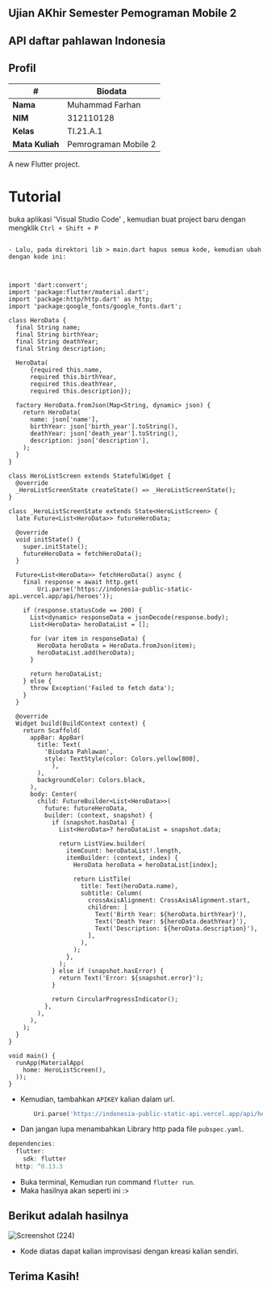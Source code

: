 ## Ujian AKhir Semester Pemograman Mobile 2

## API daftar pahlawan Indonesia

## Profil
| #               | Biodata              |
| --------------- | -------------------- |
| **Nama**        | Muhammad Farhan      |
| **NIM**         | 312110128            |
| **Kelas**       | TI.21.A.1            |
| **Mata Kuliah** | Pemrograman Mobile 2 |

A new Flutter project.

# Tutorial
buka aplikasi 'Visual Studio Code' , kemudian buat project baru dengan mengklik `Ctrl + Shift + P`  
```

- Lalu, pada direktori lib > main.dart hapus semua kode, kemudian ubah dengan kode ini:



import 'dart:convert';
import 'package:flutter/material.dart';
import 'package:http/http.dart' as http;
import 'package:google_fonts/google_fonts.dart';

class HeroData {
  final String name;
  final String birthYear;
  final String deathYear;
  final String description;

  HeroData(
      {required this.name,
      required this.birthYear,
      required this.deathYear,
      required this.description});

  factory HeroData.fromJson(Map<String, dynamic> json) {
    return HeroData(
      name: json['name'],
      birthYear: json['birth_year'].toString(),
      deathYear: json['death_year'].toString(),
      description: json['description'],
    );
  }
}

class HeroListScreen extends StatefulWidget {
  @override
  _HeroListScreenState createState() => _HeroListScreenState();
}

class _HeroListScreenState extends State<HeroListScreen> {
  late Future<List<HeroData>> futureHeroData;

  @override
  void initState() {
    super.initState();
    futureHeroData = fetchHeroData();
  }

  Future<List<HeroData>> fetchHeroData() async {
    final response = await http.get(
        Uri.parse('https://indonesia-public-static-api.vercel.app/api/heroes'));

    if (response.statusCode == 200) {
      List<dynamic> responseData = jsonDecode(response.body);
      List<HeroData> heroDataList = [];

      for (var item in responseData) {
        HeroData heroData = HeroData.fromJson(item);
        heroDataList.add(heroData);
      }

      return heroDataList;
    } else {
      throw Exception('Failed to fetch data');
    }
  }

  @override
  Widget build(BuildContext context) {
    return Scaffold(
      appBar: AppBar(
        title: Text(
          'Biodata Pahlawan',
          style: TextStyle(color: Colors.yellow[800],
            ),
        ),
        backgroundColor: Colors.black,
      ),
      body: Center(
        child: FutureBuilder<List<HeroData>>(
          future: futureHeroData,
          builder: (context, snapshot) {
            if (snapshot.hasData) {
              List<HeroData>? heroDataList = snapshot.data;

              return ListView.builder(
                itemCount: heroDataList!.length,
                itemBuilder: (context, index) {
                  HeroData heroData = heroDataList[index];

                  return ListTile(
                    title: Text(heroData.name),
                    subtitle: Column(
                      crossAxisAlignment: CrossAxisAlignment.start,
                      children: [
                        Text('Birth Year: ${heroData.birthYear}'),
                        Text('Death Year: ${heroData.deathYear}'),
                        Text('Description: ${heroData.description}'),
                      ],
                    ),
                  );
                },
              );
            } else if (snapshot.hasError) {
              return Text('Error: ${snapshot.error}');
            }

            return CircularProgressIndicator();
          },
        ),
      ),
    );
  }
}

void main() {
  runApp(MaterialApp(
    home: HeroListScreen(),
  ));
}

```

- Kemudian, tambahkan `APIKEY` kalian dalam url.

```dart
       Uri.parse('https://indonesia-public-static-api.vercel.app/api/heroes'));
```

- Dan jangan lupa menambahkan Library http pada file `pubspec.yaml`.

```dart
dependencies:
  flutter:
    sdk: flutter
  http: ^0.13.3
```

- Buka terminal, Kemudian run command `flutter run`.
- Maka hasilnya akan seperti ini :>

## Berikut adalah hasilnya

![Screenshot (224)](https://github.com/farhanz17/UAS_P.Mobile.2/assets/92637117/319caac3-6638-446a-a8af-6b64d7fae0fd)

- Kode diatas dapat kalian improvisasi dengan kreasi kalian sendiri.

## Terima Kasih!



